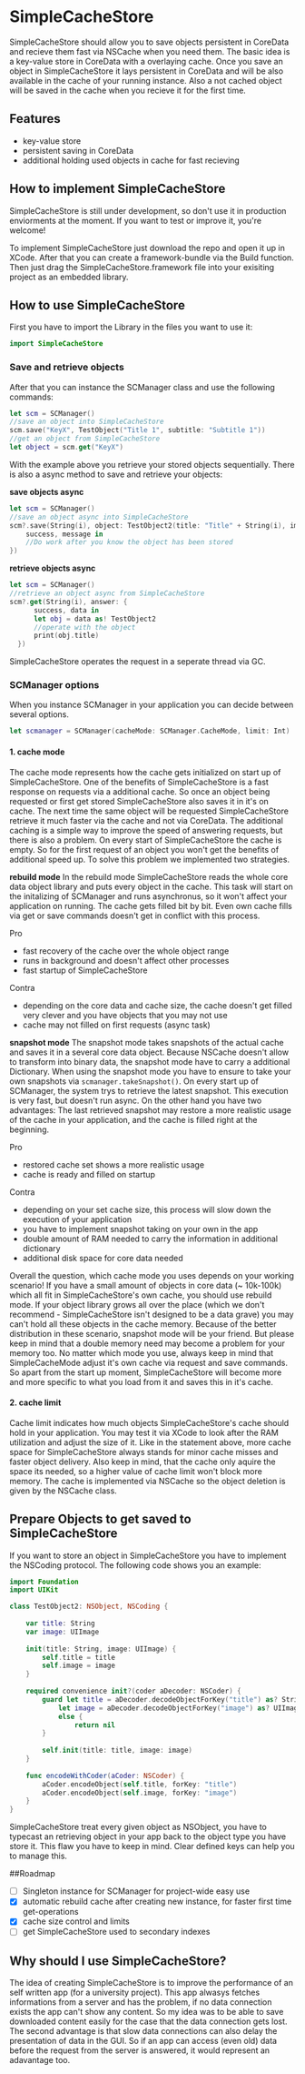 # SimpleCacheStore
SimpleCacheStore should allow you to save objects persistent in CoreData and recieve them fast via NSCache when you need them. The basic idea is a key-value store in CoreData with a overlaying cache. Once you save an object in SimpleCacheStore it lays persistent in CoreData and will be also available in the cache of your running instance. Also a not cached object will be saved in the cache when you recieve it for the first time.

## Features
* key-value store
* persistent saving in CoreData
* additional holding used objects in cache for fast recieving

## How to implement SimpleCacheStore
SimpleCacheStore is still under development, so don't use it in production enviorments at the moment. If you want to test or improve it, you're welcome!

To implement SimpleCacheStore just download the repo and open it up in XCode. After that you can create a framework-bundle via the Build function. Then just drag the SimpleCacheStore.framework file into your exisiting project as an embedded library.

## How to use SimpleCacheStore
First you have to import the Library in the files you want to use it:
```swift
import SimpleCacheStore
```
### Save and retrieve objects

After that you can instance the SCManager class and use the following commands:
```swift
let scm = SCManager()
//save an object into SimpleCacheStore
scm.save("KeyX", TestObject("Title 1", subtitle: "Subtitle 1"))
//get an object from SimpleCacheStore
let object = scm.get("KeyX")
```
With the example above you retrieve your stored objects sequentially. There is also a async method to save and retrieve your objects:

**save objects async**

```swift
let scm = SCManager()
//save an object async into SimpleCacheStore
scm?.save(String(i), object: TestObject2(title: "Title" + String(i), image: UIImage(named: "sampleImage")!), answer: {
    success, message in
    //Do work after you know the object has been stored
})
```
**retrieve objects async**

```swift
let scm = SCManager()
//retrieve an object async from SimpleCacheStore
scm?.get(String(i), answer: {
      success, data in
      let obj = data as! TestObject2
      //operate with the object
      print(obj.title)
  })
```

SimpleCacheStore operates the request in a seperate thread via GC.

### SCManager options

When you instance SCManager in your application you can decide between several options.

```swift
let scmanager = SCManager(cacheMode: SCManager.CacheMode, limit: Int)
```

#### 1. cache mode

The cache mode represents how the cache gets initialized on start up of SimpleCacheStore. One of the benefits of SimpleCacheStore is a fast response on requests via a additional cache. So once an object being requested or first get stored SimpleCacheStore also saves it in it's on cache. The next time the same object will be requested SimpleCacheStore retrieve it much faster via the cache and not via CoreData. The additional caching is a simple way to improve the speed of answering requests, but there is also a problem. On every start of SimpleCacheStore the cache is empty. So for the first request of an object you won't get the benefits of additional speed up. To solve this problem we implemented two strategies.

**rebuild mode**
In the rebuild mode SimpleCacheStore reads the whole core data object library and puts every object in the cache. This task will start on the initalizing of SCManager and runs asynchronus, so it won't affect your application on running. The cache gets filled bit by bit. Even own cache fills via get or save commands doesn't get in conflict with this process.

Pro
* fast recovery of the cache over the whole object range
* runs in background and doesn't affect other processes
* fast startup of SimpleCacheStore

Contra
* depending on the core data and cache size, the cache doesn't get filled very clever and you have objects that you may not use
* cache may not filled on first requests (async task)

**snapshot mode**
The snapshot mode takes snapshots of the actual cache and saves it in a several core data object. Because NSCache doesn't allow to transform into binary data, the snapshot mode have to carry a additional Dictionary. When using the snapshot mode you have to ensure to take your own snapshots via ``` scmanager.takeSnapshot() ```. On every start up of SCManager, the system trys to retrieve the latest snapshot. This execution is very fast, but doesn't run async. On the other hand you have two advantages: The last retrieved snapshot may restore a more realistic usage of the cache in your application, and the cache is filled right at the beginning.

Pro
* restored cache set shows a more realistic usage
* cache is ready and filled on startup

Contra
* depending on your set cache size, this process will slow down the execution of your application
* you have to implement snapshot taking on your own in the app
* double amount of RAM needed to carry the information in additional dictionary
* additional disk space for core data needed

Overall the question, which cache mode you uses depends on your working scenario! If you have a small amount of objects in core data (~ 10k-100k) which all fit in SimpleCacheStore's own cache, you should use rebuild mode. If your object library grows all over the place (which we don't recommend - SimpleCacheStore isn't designed to be a data grave) you may can't hold all these objects in the cache memory. Because of the better distribution in these scenario, snapshot mode will be your friend. But please keep in mind that a double memory need may become a problem for your memory too. No matter which mode you use, always keep in mind that SimpleCacheMode adjust it's own cache via request and save commands. So apart from the start up moment, SimpleCacheStore will become more and more specific to what you load from it and saves this in it's cache.

#### 2. cache limit

Cache limit indicates how much objects SimpleCacheStore's cache should hold in your application. You may test it via XCode to look after the RAM utilization and adjust the size of it. Like in the statement above, more cache space for SimpleCacheStore always stands for minor cache misses and faster object delivery. Also keep in mind, that the cache only aquire the space its needed, so a higher value of cache limit won't block more memory. The cache is implemented via NSCache so the object deletion is given by the NSCache class.

## Prepare Objects to get saved to SimpleCacheStore

If you want to store an object in SimpleCacheStore you have to implement the NSCoding protocol. The following code shows you an example:

```swift
import Foundation
import UIKit

class TestObject2: NSObject, NSCoding {
    
    var title: String
    var image: UIImage
    
    init(title: String, image: UIImage) {
        self.title = title
        self.image = image
    }
    
    required convenience init?(coder aDecoder: NSCoder) {
        guard let title = aDecoder.decodeObjectForKey("title") as? String,
            let image = aDecoder.decodeObjectForKey("image") as? UIImage
            else {
                return nil
        }
        
        self.init(title: title, image: image)
    }
    
    func encodeWithCoder(aCoder: NSCoder) {
        aCoder.encodeObject(self.title, forKey: "title")
        aCoder.encodeObject(self.image, forKey: "image")
    }
}
```

SimpleCacheStore treat every given object as NSObject, you have to typecast an retrieving object in your app back to the object type you have store it. This flaw you have to keep in mind. Clear defined keys can help you to manage this.


##Roadmap
- [ ] Singleton instance for SCManager for project-wide easy use
- [x] automatic rebuild cache after creating new instance, for faster first time get-operations
- [x] cache size control and limits
- [ ] get SimpleCacheStore used to secondary indexes

## Why should I use SimpleCacheStore?
The idea of creating SimpleCacheStore is to improve the performance of an self written app (for a university project). This app alwasys fetches informations from a server and has the problem, if no data connection exists the app can't show any content. So my idea was to be able to save downloaded content easily for the case that the data connection gets lost. The second advantage is that slow data connections can also delay the presentation of data in the GUI. So if an app can access (even old) data before the request from the server is answered, it would represent an adavantage too.
